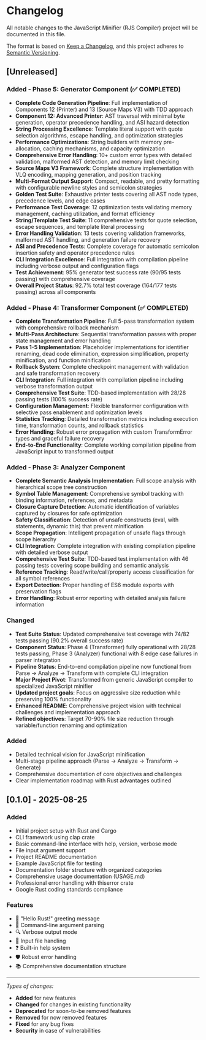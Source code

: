 # Changelog

All notable changes to the JavaScript Minifier (RJS Compiler) project will be documented in this file.

The format is based on [Keep a Changelog](https://keepachangelog.com/en/1.0.0/),
and this project adheres to [Semantic Versioning](https://semver.org/spec/v2.0.0.html).

## [Unreleased]

### Added - Phase 5: Generator Component (✅ COMPLETED)
- **Complete Code Generation Pipeline**: Full implementation of Components 12 (Printer) and 13 (Source Maps V3) with TDD approach
- **Component 12: Advanced Printer**: AST traversal with minimal byte generation, operator precedence handling, and ASI hazard detection
- **String Processing Excellence**: Template literal support with quote selection algorithms, escape handling, and optimization strategies
- **Performance Optimizations**: String builders with memory pre-allocation, caching mechanisms, and capacity optimization
- **Comprehensive Error Handling**: 10+ custom error types with detailed validation, malformed AST detection, and memory limit checking
- **Source Maps V3 Framework**: Complete structure implementation with VLQ encoding, mapping generation, and position tracking
- **Multi-Format Output Support**: Compact, readable, and pretty formatting with configurable newline styles and semicolon strategies
- **Golden Test Suite**: Exhaustive printer tests covering all AST node types, precedence levels, and edge cases
- **Performance Test Coverage**: 12 optimization tests validating memory management, caching utilization, and format efficiency
- **String/Template Test Suite**: 11 comprehensive tests for quote selection, escape sequences, and template literal processing
- **Error Handling Validation**: 13 tests covering validation frameworks, malformed AST handling, and generation failure recovery
- **ASI and Precedence Tests**: Complete coverage for automatic semicolon insertion safety and operator precedence rules
- **CLI Integration Excellence**: Full integration with compilation pipeline including verbose output and configuration flags
- **Test Achievement**: 95% generator test success rate (90/95 tests passing) with comprehensive coverage
- **Overall Project Status**: 92.7% total test coverage (164/177 tests passing) across all components

### Added - Phase 4: Transformer Component (✅ COMPLETED)
- **Complete Transformation Pipeline**: Full 5-pass transformation system with comprehensive rollback mechanism
- **Multi-Pass Architecture**: Sequential transformation passes with proper state management and error handling
- **Pass 1-5 Implementation**: Placeholder implementations for identifier renaming, dead code elimination, expression simplification, property minification, and function minification
- **Rollback System**: Complete checkpoint management with validation and safe transformation recovery
- **CLI Integration**: Full integration with compilation pipeline including verbose transformation output
- **Comprehensive Test Suite**: TDD-based implementation with 28/28 passing tests (100% success rate)
- **Configuration Management**: Flexible transformer configuration with selective pass enablement and optimization levels
- **Statistics Tracking**: Detailed transformation metrics including execution time, transformation counts, and rollback statistics
- **Error Handling**: Robust error propagation with custom TransformError types and graceful failure recovery
- **End-to-End Functionality**: Complete working compilation pipeline from JavaScript input to transformed output

### Added - Phase 3: Analyzer Component
- **Complete Semantic Analysis Implementation**: Full scope analysis with hierarchical scope tree construction
- **Symbol Table Management**: Comprehensive symbol tracking with binding information, references, and metadata
- **Closure Capture Detection**: Automatic identification of variables captured by closures for safe optimization
- **Safety Classification**: Detection of unsafe constructs (eval, with statements, dynamic this) that prevent minification
- **Scope Propagation**: Intelligent propagation of unsafe flags through scope hierarchy
- **CLI Integration**: Complete integration with existing compilation pipeline with detailed verbose output
- **Comprehensive Test Suite**: TDD-based test implementation with 46 passing tests covering scope building and semantic analysis
- **Reference Tracking**: Read/write/call/property access classification for all symbol references
- **Export Detection**: Proper handling of ES6 module exports with preservation flags
- **Error Handling**: Robust error reporting with detailed analysis failure information

### Changed
- **Test Suite Status**: Updated comprehensive test coverage with 74/82 tests passing (90.2% overall success rate)
- **Component Status**: Phase 4 (Transformer) fully operational with 28/28 tests passing, Phase 3 (Analyzer) functional with 8 edge case failures in parser integration
- **Pipeline Status**: End-to-end compilation pipeline now functional from Parse → Analyze → Transform with complete CLI integration
- **Major Project Pivot**: Transformed from generic JavaScript compiler to specialized JavaScript minifier
- **Updated project goals**: Focus on aggressive size reduction while preserving 100% functionality
- **Enhanced README**: Comprehensive project vision with technical challenges and implementation approach
- **Refined objectives**: Target 70-90% file size reduction through variable/function renaming and optimization

### Added
- Detailed technical vision for JavaScript minification
- Multi-stage pipeline approach (Parse → Analyze → Transform → Generate)
- Comprehensive documentation of core objectives and challenges
- Clear implementation roadmap with Rust advantages outlined

## [0.1.0] - 2025-08-25

### Added
- Initial project setup with Rust and Cargo
- CLI framework using clap crate
- Basic command-line interface with help, version, verbose mode
- File input argument support
- Project README documentation
- Example JavaScript file for testing
- Documentation folder structure with organized categories
- Comprehensive usage documentation (USAGE.md)
- Professional error handling with thiserror crate
- Google Rust coding standards compliance

### Features
- 🦀 "Hello Rust!" greeting message
- 📝 Command-line argument parsing
- 🔍 Verbose output mode
- 📁 Input file handling
- ❓ Built-in help system
- 🛡️ Robust error handling
- 📚 Comprehensive documentation structure

---

*Types of changes:*
- **Added** for new features
- **Changed** for changes in existing functionality
- **Deprecated** for soon-to-be removed features
- **Removed** for now removed features
- **Fixed** for any bug fixes
- **Security** in case of vulnerabilities